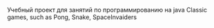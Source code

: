 Учебный проект для занятий по программированию на java
Classic games, such as Pong, Snake, SpaceInvaiders
